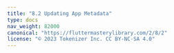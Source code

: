 ```yaml
---
title: "8.2 Updating App Metadata"
type: docs
nav_weight: 82000
canonical: "https://fluttermasterylibrary.com/2/8/2"
license: "© 2023 Tokenizer Inc. CC BY-NC-SA 4.0"
---
```

